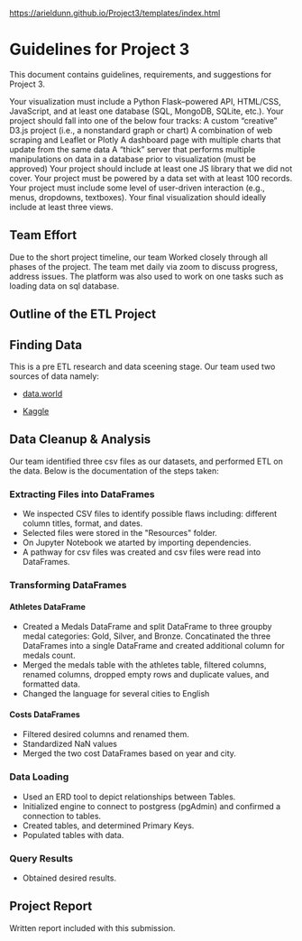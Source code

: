 https://arieldunn.github.io/Project3/templates/index.html

# Guidelines for Project 3

This document contains guidelines, requirements, and suggestions for Project 3.

Your visualization must include a Python Flask–powered API, HTML/CSS, JavaScript, and at least one database (SQL, MongoDB, SQLite, etc.). 
Your project should fall into one of the below four tracks: 
A custom “creative” D3.js project (i.e., a nonstandard graph or chart)
A combination of web scraping and Leaflet or Plotly
A dashboard page with multiple charts that update from the same data
A “thick” server that performs multiple manipulations on data in a database prior to visualization (must be approved)
Your project should include at least one JS library that we did not cover.
Your project must be powered by a data set with at least 100 records.
Your project must include some level of user-driven interaction (e.g., menus, dropdowns, textboxes).
Your final visualization should ideally include at least three views. 


## Team Effort

Due to the short project timeline, our team Worked closely through all phases of the project.  The team met daily via zoom to discuss progress, address issues. The platform was also used to work on one tasks such as loading data on sql database.

## Outline of the ETL Project
 
## Finding Data

This is a pre ETL research and data sceening stage.  Our team used two sources of data namely:

* [data.world](https://data.world/)

* [Kaggle](https://www.kaggle.com/)

## Data Cleanup & Analysis

Our team identified three csv files as our datasets, and performed ETL on the data. 
Below is the documentation of the steps taken:

### Extracting Files into DataFrames

* We inspected CSV files to identify possible flaws including: different column titles, format, and dates.
* Selected files were stored in the "Resources" folder.
* On Jupyter Notebook we atarted by importing dependencies.
* A pathway for csv files was created and csv files were read into DataFrames.

### Transforming DataFrames

#### Athletes DataFrame
* Created a Medals DataFrame and split DataFrame to three groupby medal categories: Gold, Silver, and Bronze. Concatinated the three DataFrames into a single DataFrame and created additional column for medals count. 
* Merged the medals table with the athletes table, filtered columns, renamed columns, dropped empty rows and duplicate values, and formatted data.
* Changed the language for several cities to English

#### Costs DataFrames
* Filtered desired columns and renamed them.
* Standardized  NaN values
* Merged the two cost DataFrames based on year and city.

### Data Loading

* Used an ERD tool to depict relationships between Tables.
* Initialized engine to connect to postgress (pgAdmin) and confirmed a connection to tables.
* Created tables, and determined Primary Keys.
* Populated tables with data.  

### Query Results

* Obtained desired results.

## Project Report

Written report included with this submission.

